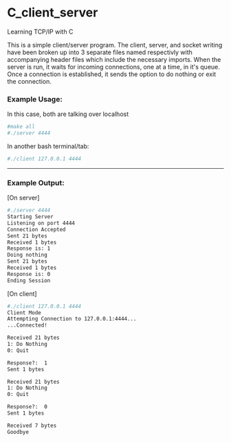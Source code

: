 # C_client_server
Learning TCP/IP with C

This is a simple client/server program.  The client, server, and socket writing have been broken up into 3 separate files named respectivly with accompanying header files which include the necessary imports.   When the server is run, it waits for incoming connections, one at a time, in it's queue.  Once a connection is established, it sends the option to do nothing or exit the connection.

### Example Usage:
In this case, both are talking over localhost

``` sh
#make all
#./server 4444
```
In another bash terminal/tab:
``` sh
#./client 127.0.0.1 4444
```

-------------------------------------------------

### Example Output:
[On server]
``` sh
#./server 4444
Starting Server
Listening on port 4444
Connection Accepted
Sent 21 bytes
Received 1 bytes
Response is: 1
Doing nothing
Sent 21 bytes
Received 1 bytes
Response is: 0
Ending Session
```


[On client]
``` sh
#./client 127.0.0.1 4444
Client Mode
Attempting Connection to 127.0.0.1:4444...
...Connected!

Received 21 bytes
1: Do Nothing
0: Quit

Response?:  1
Sent 1 bytes

Received 21 bytes
1: Do Nothing
0: Quit

Response?:  0
Sent 1 bytes

Received 7 bytes
Goodbye
```



